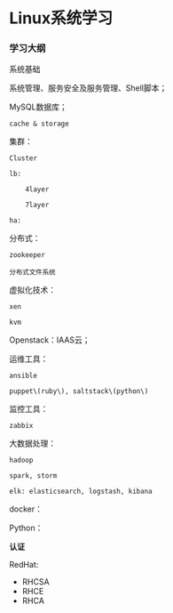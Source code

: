 # Linux系统学习

### 学习大纲

系统基础

系统管理、服务安全及服务管理、Shell脚本；

MySQL数据库；

```
cache & storage
```

集群：

```
Cluster

lb:

    4layer

    7layer

ha:
```

分布式：

```
zookeeper

分布式文件系统
```

虚拟化技术：

```
xen

kvm
```

Openstack：IAAS云；

运维工具：

```
ansible

puppet\(ruby\), saltstack\(python\)
```

监控工具：

```
zabbix
```

大数据处理：

```
hadoop

spark, storm

elk: elasticsearch, logstash, kibana
```

docker：

Python：

**认证**

RedHat:

* RHCSA
* RHCE
* RHCA



